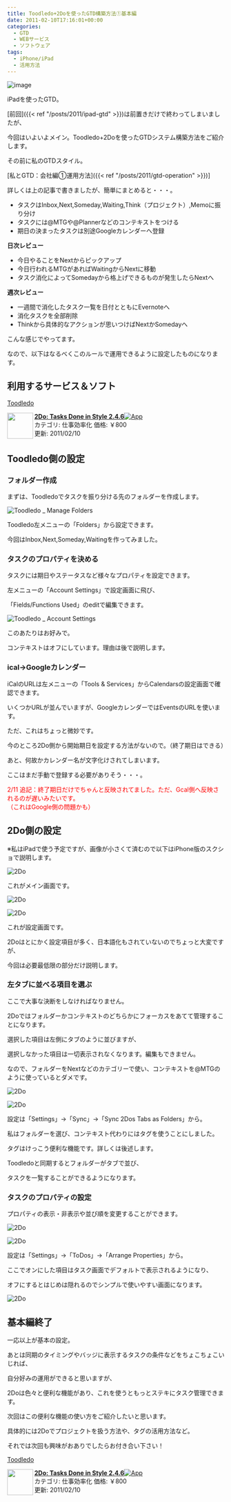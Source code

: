 ```yaml
---
title: Toodledo+2Doを使ったGTD構築方法①基本編
date: 2011-02-10T17:16:01+00:00
categories:
  - GTD
  - WEBサービス
  - ソフトウェア
tags:
  - iPhone/iPad
  - 活用方法
---
```

![image](./ba15081e2ea31445f5b9bb17650d7149.jpg)

iPadを使ったGTD。

[前回]({{< ref "/posts/2011/ipad-gtd" >}})は前置きだけで終わってしまいましたが、

今回はいよいよメイン。Toodledo+2Doを使ったGTDシステム構築方法をご紹介します。

<!--more-->

その前に私のGTDスタイル。

[私とGTD：会社編①運用方法]({{< ref "/posts/2011/gtd-operation" >}})]

詳しくは上の記事で書きましたが、簡単にまとめると・・・。

  * タスクはInbox,Next,Someday,Waiting,Think（プロジェクト）,Memoに振り分け
  * タスクには@MTGや@Plannerなどのコンテキストをつける
  * 期日の決まったタスクは別途Googleカレンダーへ登録

**日次レビュー**

  * 今日やることをNextからピックアップ
  * 今日行われるMTGがあればWaitingからNextに移動
  * タスク消化によってSomedayから格上げできるものが発生したらNextへ

**週次レビュー**

  * 一週間で消化したタスク一覧を日付とともにEvernoteへ
  * 消化タスクを全部削除
  * Thinkから具体的なアクションが思いつけばNextかSomedayへ

こんな感じでやってます。

なので、以下はなるべくこのルールで運用できるように設定したものになります。

## 利用するサービス＆ソフト

[Toodledo][2]

<img class="alignleft" src="http://a4.phobos.apple.com/us/r1000/029/Purple/05/6d/69/mzi.sepzrxsy.75x75-65.jpg" alt="" width="60" align="left" /> <a rel="nofollow" href="http://itunes.apple.com/jp/app/2do-tasks-done-in-style/id303656546?mt=8&#038;uo=4&#038;at=11l9Ag" target="_blank"><strong>2Do: Tasks Done in Style 2.4.6</strong></a><a rel="nofollow" href="http://itunes.apple.com/jp/app/2do-tasks-done-in-style/id303656546?mt=8&#038;uo=4&#038;at=11l9Ag" target="_blank"><img src="http://ax.phobos.apple.com.edgesuite.net/images/web/linkmaker/badge_appstore-sm.gif" alt="App" /></a>  
カテゴリ: 仕事効率化 価格: ￥800  
更新: 2011/02/10<br style="clear: both;" />

## Toodledo側の設定

### フォルダー作成

まずは、Toodledoでタスクを振り分ける先のフォルダーを作成します。

![Toodledo _ Manage Folders](./Toodledo-_-Manage-Folders.png)

Toodledo左メニューの「Folders」から設定できます。

今回はInbox,Next,Someday,Waitingを作ってみました。

### タスクのプロパティを決める

タスクには期日やステータスなど様々なプロパティを設定できます。

左メニューの「Account Settings」で設定画面に飛び、

「Fields/Functions Used」のeditで編集できます。

![Toodledo _ Account Settings](./Toodledo-_-Account-Settings.png)

このあたりはお好みで。

コンテキストはオフにしています。理由は後で説明します。

### ical→Googleカレンダー

iCalのURLは左メニューの「Tools & Services」からCalendarsの設定画面で確認できます。

いくつかURLが並んでいますが、GoogleカレンダーではEventsのURLを使います。

ただ、これはちょっと微妙です。

今のところ2Do側から開始期日を設定する方法がないので。（終了期日はできる）

あと、何故かカレンダー名が文字化けされてしまいます。

ここはまだ手動で登録する必要がありそう・・・。

<span style="color: #ff0000;">2/11 追記：終了期日だけでちゃんと反映されてました。ただ、Gcal側へ反映されるのが遅いみたいです。<br /> （これはGoogle側の問題かも）</span>

## 2Do側の設定

※私はiPadで使う予定ですが、画像が小さくて済むので以下はiPhone版のスクショで説明します。

![2Do](./1000000105.png)

これがメイン画面です。

![2Do](./1000000112.png)

![2Do](./1000000113.png)

これが設定画面です。

2Doはとにかく設定項目が多く、日本語化もされていないのでちょっと大変ですが、

今回は必要最低限の部分だけ説明します。

### 左タブに並べる項目を選ぶ

ここで大事な決断をしなければなりません。

2Doではフォルダーかコンテキストのどちらかにフォーカスをあてて管理することになります。

選択した項目は左側にタブのように並びますが、

選択しなかった項目は一切表示されなくなります。編集もできません。

なので、フォルダーをNextなどのカテゴリーで使い、コンテキストを@MTGのように使っているとダメです。

![2Do](./sync.png)

![2Do](./tab.png)

設定は「Settings」→「Sync」→「Sync 2Dos Tabs as Folders」から。

私はフォルダーを選び、コンテキスト代わりにはタグを使うことにしました。

タグはけっこう便利な機能です。詳しくは後述します。

Toodledoと同期するとフォルダーがタブで並び、

タスクを一覧することができるようになります。

### タスクのプロパティの設定

プロパティの表示・非表示や並び順を変更することができます。

![2Do](./arrange.png)

![2Do](./1000000109.png)

設定は「Settings」→「ToDos」→「Arrange Properties」から。

ここでオンにした項目はタスク画面でデフォルトで表示されるようになり、

オフにするとはじめは隠れるのでシンプルで使いやすい画面になります。

![2Do](./task.png)

## 基本編終了

一応以上が基本の設定。

あとは同期のタイミングやバッジに表示するタスクの条件などをちょこちょこいじれば、

自分好みの運用ができると思いますが、

2Doは色々と便利な機能があり、これを使うともっとステキにタスク管理できます。

次回はこの便利な機能の使い方をご紹介したいと思います。

具体的には2Doでプロジェクトを扱う方法や、タグの活用方法など。

それでは次回も興味がおありでしたらお付き合い下さい！

[Toodledo][2]

<img class="alignleft" src="http://a4.phobos.apple.com/us/r1000/029/Purple/05/6d/69/mzi.sepzrxsy.75x75-65.jpg" alt="" width="60" align="left" /> <a rel="nofollow" href="http://itunes.apple.com/jp/app/2do-tasks-done-in-style/id303656546?mt=8&#038;uo=4&#038;at=11l9Ag" target="_blank"><strong>2Do: Tasks Done in Style 2.4.6</strong></a><a rel="nofollow" href="http://itunes.apple.com/jp/app/2do-tasks-done-in-style/id303656546?mt=8&#038;uo=4&#038;at=11l9Ag" target="_blank"><img src="http://ax.phobos.apple.com.edgesuite.net/images/web/linkmaker/badge_appstore-sm.gif" alt="App" /></a>  
カテゴリ: 仕事効率化 価格: ￥800  
更新: 2011/02/10<br style="clear: both;" />

 [2]: http://www.toodledo.com/
